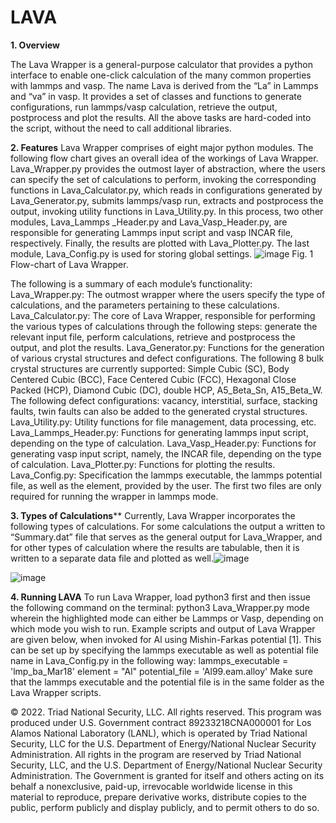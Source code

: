 # LAVA

**1. Overview**

The Lava Wrapper is a general-purpose calculator that provides a python interface to enable one-click calculation of the many common properties with lammps and vasp. The name Lava is derived from the “La” in Lammps and “va” in vasp. It provides a set of classes and functions to generate configurations, run lammps/vasp calculation, retrieve the output, postprocess and plot the results. All the above tasks are hard-coded into the script, without the need to call additional libraries.

**2. Features**
Lava Wrapper comprises of eight major python modules. The following flow chart gives an overall idea of the workings of Lava Wrapper. Lava_Wrapper.py provides the outmost layer of abstraction, where the users can specify the set of calculations to perform, invoking the corresponding functions in Lava_Calculator.py, which reads in configurations generated by Lava_Generator.py, submits lammps/vasp run, extracts and postprocess the output, invoking utility functions in Lava_Utility.py. In this process, two other modules, Lava_Lammps _Header.py and Lava_Vasp_Header.py, are responsible for generating Lammps input script and vasp INCAR file, respectively. Finally, the results are plotted with Lava_Plotter.py. The last module, Lava_Config.py is used for storing global settings.
 ![image](https://user-images.githubusercontent.com/106281982/171067510-b15fcd5e-d667-4f20-aec8-63a578220c19.png)
Fig. 1  Flow-chart of Lava Wrapper.

The following is a summary of each module’s functionality:
Lava_Wrapper.py: The outmost wrapper where the users specify the type of calculations, and the parameters pertaining to these calculations.
Lava_Calculator.py: The core of Lava Wrapper, responsible for performing the various types of calculations through the following steps: generate the relevant input file, perform calculations, retrieve and postprocess the output, and plot the results.
Lava_Generator.py: Functions for the generation of various crystal structures and defect configurations. The following 8 bulk crystal structures are currently supported: Simple Cubic (SC), Body Centered Cubic (BCC), Face Centered Cubic (FCC), Hexagonal Close Packed (HCP), Diamond Cubic (DC), double HCP, A5_Beta_Sn, A15_Beta_W.  The following defect configurations: vacancy, interstitial, surface, stacking faults, twin faults can also be added to the generated crystal structures.
Lava_Utility.py: Utility functions for file management, data processing, etc.
Lava_Lammps_Header.py: Functions for generating lammps input script, depending on the type of calculation.
Lava_Vasp_Header.py: Functions for generating vasp input script, namely, the INCAR file, depending on the type of calculation.
Lava_Plotter.py: Functions for plotting the results.
Lava_Config.py: Specification the lammps executable, the lammps potential file, as well as the element, provided by the user. The first two files are only required for running the wrapper in lammps mode.

**3. Types of Calculations****
Currently, Lava Wrapper incorporates the following types of calculations. For some calculations the output a written to “Summary.dat” file that serves as the general output for Lava_Wrapper, and for other types of calculation where the results are tabulable, then it is written to a separate data file and plotted as well.![image](https://user-images.githubusercontent.com/106281982/171067570-90736300-9704-4feb-b4b9-ac5a3254658a.png)

![image](https://user-images.githubusercontent.com/106281982/171067562-aa8b6181-480c-459a-84b6-aac9ec9d4e02.png)

**4. Running LAVA**
To run Lava Wrapper, load python3 first and then issue the following command on the terminal:
python3 Lava_Wrapper.py mode
wherein the highlighted mode can either be Lammps or Vasp, depending on which mode you wish to run.
Example scripts and output of Lava Wrapper are given below, when invoked for Al using Mishin-Farkas potential [1]. This can be set up by specifying the lammps executable as well as potential file name in Lava_Config.py in the following way:
lammps_executable = 'lmp_ba_Mar18'
element = "Al"
potential_file = 'Al99.eam.alloy'
Make sure that the lammps executable and the potential file is in the same folder as the Lava Wrapper scripts.


© 2022. Triad National Security, LLC. All rights reserved.
This program was produced under U.S. Government contract 89233218CNA000001 for Los Alamos National Laboratory (LANL), which is operated by Triad National Security, LLC for the U.S. Department of Energy/National Nuclear Security Administration. All rights in the program are reserved by Triad National Security, LLC, and the U.S. Department of Energy/National Nuclear Security Administration. The Government is granted for itself and others acting on its behalf a nonexclusive, paid-up, irrevocable worldwide license in this material to reproduce, prepare derivative works, distribute copies to the public, perform publicly and display publicly, and to permit others to do so.

